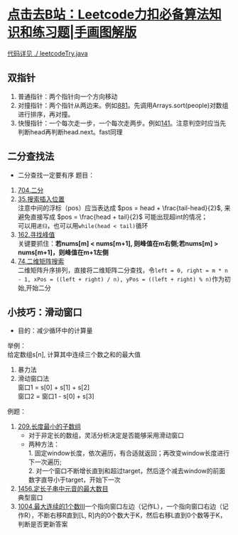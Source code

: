 # [点击去B站：Leetcode力扣必备算法知识和练习题|手画图解版](https://b23.tv/bIQs1w)
[代码详见 ./ leetcodeTry.java](leetcodeTry.java)
## 双指针
1. 普通指针：两个指针向一个方向移动
2. 对撞指针：两个指针从两边来。例如[881](https://leetcode-cn.com/problems/boats-to-save-people/)。先调用Arrays.sort(people)对数组进行排序，再对撞。
3. 快慢指针：一个每次走一步，一个每次走两步。例如[141](https://leetcode-cn.com/problems/linked-list-cycle/submissions/)。注意判空时应当先判断head再判断head.next。fast同理

## 二分查找法
- 二分查找一定要有序
题目：
1. [704.二分](https://leetcode-cn.com/problems/binary-search/)
2. [35.搜索插入位置](https://leetcode-cn.com/problems/search-insert-position/)<br>注意中间的浮标（pos）应当表达成 $pos = head + \frac{tail-head}{2}$, 来避免直接写成 $pos = \frac{head + tail}{2}$ 可能出现超int的情况；<br>可以用`递归`，也可以用`while(head < tail)`循环
3. [162.寻找峰值](https://leetcode-cn.com/problems/find-peak-element/)<br>关键要抓住：**若nums[m] < nums[m+1], 则峰值在m右侧;若nums[m] > nums[m+1]，则峰值在m+1左侧**
4. [74.二维矩阵搜索](https://leetcode-cn.com/problems/search-a-2d-matrix/)<br>二维矩阵升序排列，直接将二维矩阵二分查找，令`left = 0, right = m * n - 1, xPos = ((left + right) / n), yPos = ((left + right) % n)`作为初始,开始二分

## 小技巧：滑动窗口
- 目的：减少循环中的计算量

举例：<br>给定数组s[n], 计算其中连续三个数之和的最大值
1. 暴力法
2. 滑动窗口法<br>窗口1 = s[0] + s[1] + s[2]<br>窗口2 = 窗口1 - s[0] + s[3]


例题：
1. [209.长度最小的子数组](https://leetcode-cn.com/problems/minimum-size-subarray-sum/) 
    - 对于非定长的数组，灵活分析决定是否能够采用滑动窗口
    - 两种方法：<br>1. 固定window长度，依次遍历，有合适就返回；再改变window长度进行下一次遍历;<br>2. 对一个窗口不断增长直到和超过target，然后逐个减去window的前面数字直导小于target，开始下一次
2. [1456.定长子串中元音的最大数目](https://leetcode-cn.com/problems/maximum-number-of-vowels-in-a-substring-of-given-length/)<br>典型窗口
3. [1004.最大连续的1个数III](https://leetcode-cn.com/problems/max-consecutive-ones-iii/solution/hua-dong-chuang-kou-de-liang-chong-jie-j-8ses/)一个指向窗口左边（记作L），一个指向窗口右边（记作R），不断右移R直到[L, R]内的0个数大于K，然后右移L直到0个数等于K，判断是否更新答案